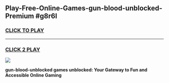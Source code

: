
## Play-Free-Online-Games-gun-blood-unblocked-Premium #g8r6l
<h3>
<a href="https://premium.freeplayer.one?title=gun-blood-unblocked&ref=8M">CLICK TO PLAY</a></h3>
<hr>

<h3>
<a href="https://premium.freeplayer.one?title=gun-blood-unblocked&ref=8M">CLICK 2 PLAY</a>
  
</h3>

<a href="https://premium.freeplayer.one?title=gun-blood-unblocked&ref=8M"><img src="https://clearcache.store/games.png"></a>


**gun-blood-unblocked games unblocked: Your Gateway to Fun and Accessible Online Gaming**
